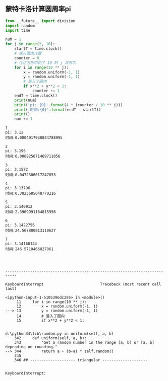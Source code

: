 
## 蒙特卡洛计算圆周率pi


```python
from __future__ import division
import random
import time

num = 1
for j in range(2, 10):
    startT = time.clock()
    # 落入圆内计数
    counter = 0
    # 往正方形中扔了 10 的 j 次方次
    for i in range(10 ** j):
        x = random.uniform(-1, 1)
        y = random.uniform(-1, 1)
        # 落入了圆内
        if x**2 + y**2 < 1:
            counter += 1
    endT = time.clock()
    print(num)
    print('pi: {0}'.format(4 * (counter / 10 ** j)))
    print('时间:{0}'.format(endT - startT))
    print()
    num += 1
```

    1
    pi: 3.12
    时间:0.0004917938844788995
    
    2
    pi: 3.196
    时间:0.006825671469711056
    
    3
    pi: 3.1572
    时间:0.0472306017247853
    
    4
    pi: 3.13796
    时间:0.3023685648770216
    
    5
    pi: 3.140912
    时间:2.3969991164815956
    
    6
    pi: 3.1422756
    时间:24.567880813110627
    
    7
    pi: 3.14168144
    时间:246.5710466827861
    
    


    ---------------------------------------------------------------------------

    KeyboardInterrupt                         Traceback (most recent call last)

    <ipython-input-1-5105396dc295> in <module>()
         11     for i in range(10 ** j):
         12         x = random.uniform(-1, 1)
    ---> 13         y = random.uniform(-1, 1)
         14         # 落入了圆内
         15         if x**2 + y**2 < 1:
    

    d:\python34\lib\random.py in uniform(self, a, b)
        342     def uniform(self, a, b):
        343         "Get a random number in the range [a, b) or [a, b] depending on rounding."
    --> 344         return a + (b-a) * self.random()
        345 
        346 ## -------------------- triangular --------------------
    

    KeyboardInterrupt: 



```python

```
